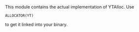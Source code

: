 This module contains the actual implementation of YTAlloc. Use
```
ALLOCATOR(YT)
```
to get it linked into your binary.
